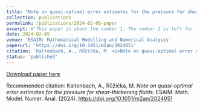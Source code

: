 ```yaml
---
title: "Note on quasi-optimal error estimates for the pressure for shear-thickening fluids"
collection: publications
permalink: /publications/2024-02-05-paper
excerpt: #'This paper is about the number 1. The number 2 is left for future work.'
date: 2024-02-05
venue: 'ESAIM: Mathematical Modelling and Numerical Analysis'
paperurl: 'https://doi.org/10.1051/m2an/2024051'
citation: 'Kaltenbach, A., Růžička, M. <i>Note on quasi-optimal error estimates for the pressure for shear-thickening fluids</i>. ESAIM: Math. Model. Numer. Anal. (2024). https://doi.org/10.1016/bs.aams.2024.04.001'
status: 'published'
--- 
```


[Download paper here](https://doi.org/10.1051/m2an/2024051) 

Recommended citation: Kaltenbach, A., Růžička, M. <i>Note on quasi-optimal error estimates for the pressure for shear-thickening fluids</i>. ESAIM: Math. Model. Numer. Anal. (2024). https://doi.org/10.1051/m2an/2024051